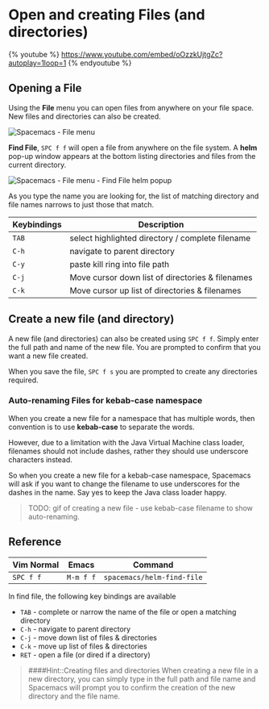 # Open and creating Files (and directories)

{% youtube %}
https://www.youtube.com/embed/oOzzkUjtgZc?autoplay=1loop=1
{% endyoutube %}


## Opening a File

Using the **File** menu you can open files from anywhere on your file space.  New files and directories can also be created.

![Spacemacs - File menu](https://raw.githubusercontent.com/practicalli/graphic-design/live/editors/spacemacs/screenshots/spacemacs-file-menu.png)

**Find File**, `SPC f f` will open a file from anywhere on the file system.  A **helm** pop-up window appears at the bottom listing directories and files from the current directory.

![Spacemacs - File menu - Find File helm popup](https://raw.githubusercontent.com/practicalli/graphic-design/live/editors/spacemacs/screenshots/spacemacs-file-menu-find-helm-popup.png)

As you type the name you are looking for, the list of matching directory and file names narrows to just those that match.

| Keybindings | Description                                      |
|-------------|--------------------------------------------------|
| `TAB`       | select highlighted directory / complete filename |
| `C-h`       | navigate to parent directory                     |
| `C-y`       | paste kill ring into file path                   |
| `C-j`       | Move cursor down list of directories & filenames |
| `C-k`       | Move cursor up list of directories & filenames   |


## Create a new file (and directory)

A new file (and directories) can also be created using `SPC f f`. Simply enter the full path and name of the new file.  You are prompted to confirm that you want a new file created.

When you save the file, `SPC f s` you are prompted to create any directories required.


### Auto-renaming Files for kebab-case namespace

When you create a new file for a namespace that has multiple words, then convention is to use **kebab-case** to separate the words.

However, due to a limitation with the Java Virtual Machine class loader, filenames should not include dashes, rather they should use underscore characters instead.

So when you create a new file for a kebab-case namespace, Spacemacs will ask if you want to change the filename to use underscores for the dashes in the name.  Say yes to keep the Java class loader happy.

> TODO: gif of creating a new file - use kebab-case filename to show auto-renaming.



## Reference

| Vim Normal | Emacs     | Command                    |
|------------|-----------|----------------------------|
| `SPC f f`  | `M-m f f` | `spacemacs/helm-find-file` |

In find file, the following key bindings are available

* `TAB` - complete or narrow the name of the file or open a matching directory
* `C-h` - navigate to parent directory
* `C-j` - move down list of files & directories
* `C-k` - move up list of files & directories
* `RET` - open a file (or dired if a directory)

> ####Hint::Creating files and directories
> When creating a new file in a new directory, you can simply type in the full path and file name and Spacemacs will prompt you to confirm the creation of the new directory and the file name.
